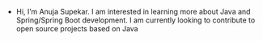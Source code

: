 - Hi, I’m Anuja Supekar. I am interested in learning more about Java and Spring/Spring Boot development. I am currently looking to contribute to open source projects based on Java

<!---
anujasupekar/anujasupekar is a ✨ special ✨ repository because its `README.md` (this file) appears on your GitHub profile.
You can click the Preview link to take a look at your changes.
--->
